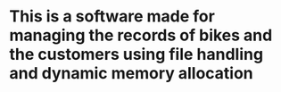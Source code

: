 # This is a software made for managing the records of bikes and the customers using file handling and dynamic memory allocation
